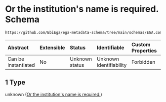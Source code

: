 # Or the institution's name is required. Schema

```txt
https://github.com/EbiEga/ega-metadata-schema/tree/main/schemas/EGA.common-definitions.json#/definitions/contact_details/anyOf/1
```



| Abstract            | Extensible | Status         | Identifiable            | Custom Properties | Additional Properties | Access Restrictions | Defined In                                                                                |
| :------------------ | :--------- | :------------- | :---------------------- | :---------------- | :-------------------- | :------------------ | :---------------------------------------------------------------------------------------- |
| Can be instantiated | No         | Unknown status | Unknown identifiability | Forbidden         | Allowed               | none                | [EGA.common-definitions.json*](../out/EGA.common-definitions.json "open original schema") |

## 1 Type

unknown ([Or the institution's name is required.](ega-12-definitions-contact-details-anyof-or-the-institutions-name-is-required.md))
